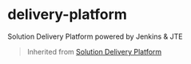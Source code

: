 # delivery-platform
Solution Delivery Platform powered by Jenkins &amp; JTE

> Inherited from [Solution Delivery Platform](https://boozallen.github.io/sdp-docs/overview/1/index.html)
